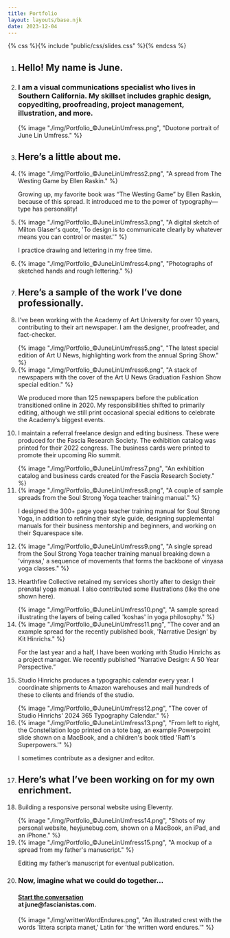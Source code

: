 ```yaml
---
title: Portfolio
layout: layouts/base.njk
date: 2023-12-04
---
```


{% css %}{% include "public/css/slides.css" %}{% endcss %}

<ol>
  <li class="slide header">
    <h2>Hello! My name is June.</h2>
  </li>
  <li class="slide">
    <h3>I am a visual communications specialist who lives in Southern California. My skillset includes graphic design, copyediting, proofreading, project management, illustration, and more.</h3>
    <div class="profile">
      {% image "./img/Portfolio_©JuneLinUmfress.png", "Duotone portrait of June Lin Umfress." %}
    </div>
  </li>
  <li class="slide header">
    <h2>Here’s a little about me.</h2>
  </li>
  <li class="slide">
    <div class="featured-img">
      {% image "./img/Portfolio_©JuneLinUmfress2.png", "A spread from The Westing Game by Ellen Raskin." %}
    </div>
    <p class="bottom">Growing up, my favorite book was “The Westing Game” by Ellen Raskin, because of this spread. It introduced me to
      the power of typography—type has personality!</p>
  </li>
  <li class="stacked-slide">
    {% image "./img/Portfolio_©JuneLinUmfress3.png", "A digital sketch of Milton Glaser's quote, 'To design is to
    communicate clearly by whatever means you can control or master.'" %}
    <p>I practice drawing and lettering in my free time.</p>
  </li>
  <li class="slide">
    {% image "./img/Portfolio_©JuneLinUmfress4.png", "Photographs of sketched hands and rough lettering." %}
  </li>
  <li class="slide header">
    <h2>Here’s a sample of the work I’ve done professionally.</h2>
  </li>
  <li class="slide">
    <p class="bottom">I’ve been working with the Academy of Art University for over 10 years, contributing to their art newspaper. I am
      the designer, proofreader, and fact-checker.</p>
    <div class="featured-img">
      {% image "./img/Portfolio_©JuneLinUmfress5.png", "The latest special edition of Art U News, highlighting
      work from the annual Spring Show." %}
    </div>
  </li>
  <li class="slide">
    <div class="smaller-featured-img">
      {% image "./img/Portfolio_©JuneLinUmfress6.png", "A stack of newspapers with the cover of the Art U News
      Graduation Fashion Show special edition." %}
    </div>
    <p class="top">We produced more than 125 newspapers before the publication transitioned online in 2020. My responsibilities shifted to primarily editing, although we still print occasional special editions to celebrate the Academy’s biggest events.</p>
  </li>
  <li class="slide">
    <p class="top">I maintain a referral freelance design and editing business. These were produced for the Fascia Research Society. The exhibition catalog was printed for their 2022 congress. The business cards were printed to promote their upcoming Rio summit.</p>
    <div class="featured-img">
      {% image "./img/Portfolio_©JuneLinUmfress7.png", "An exhibition catalog and business cards created for the
      Fascia Research Society." %}
    </div>
  </li>
  <li class="slide">
    <div class="featured-img">
      {% image "./img/Portfolio_©JuneLinUmfress8.png", "A couple of sample spreads from the Soul Strong Yoga
      teacher training manual." %}
    </div>
    <p class="bottom">I designed the 300+ page yoga teacher training manual for Soul Strong Yoga, in addition to refining their style
      guide, designing supplemental manuals for their business mentorship and beginners, and working on their
      Squarespace site.</p>
  </li>
  <li class="slide">
    {% image "./img/Portfolio_©JuneLinUmfress9.png", "A single spread from the Soul Strong Yoga teacher training
    manual breaking down a 'vinyasa,' a sequence of movements that forms the backbone of vinyasa yoga classes." %}
  </li>
  <li class="slide">
    <p class="top">Hearthfire Collective retained my services shortly after to design their prenatal yoga manual. I also contributed
      some illustrations (like the one shown here).</p>
    <div class="featured-img">
      {% image "./img/Portfolio_©JuneLinUmfress10.png", "A sample spread illustrating the layers of being called
      'koshas' in yoga philosophy." %}
    </div>
  </li>
  <li class="slide">
    <div class="featured-img">
      {% image "./img/Portfolio_©JuneLinUmfress11.png", "The cover and an example spread for the recently
      published book, 'Narrative Design' by Kit Hinrichs." %}
    </div>
    <p class="bottom">For the last year and a half, I have been working with Studio Hinrichs as a project manager. We recently
      published “Narrative Design: A 50 Year Perspective.”</p>
  </li>
  <li class="slide">
    <p class="top">Studio Hinrichs produces a typographic calendar every year. I coordinate shipments to Amazon warehouses and mail
      hundreds of these to clients and friends of the studio.</p>
    <div class="featured-img">
      {% image "./img/Portfolio_©JuneLinUmfress12.png", "The cover of Studio Hinrichs' 2024 365 Typography
      Calendar." %}
    </div>
  </li>
  <li class="stacked-slide">
    {% image "./img/Portfolio_©JuneLinUmfress13.png", "From left to right, the Constellation logo printed on a
    tote bag, an example Powerpoint slide shown on a MacBook, and a children's book titled 'Raffi's Superpowers.'" %}
    <p>I sometimes contribute as a designer and editor.</p>
  </li>
  <li class="slide header">
    <h2>Here’s what I’ve been working on for my own enrichment.</h2>
  </li>
  <li class="slide">
    <p class="top">Building a responsive personal website using Eleventy.</p>
    <div class="featured-img">
      {% image "./img/Portfolio_©JuneLinUmfress14.png", "Shots of my personal website, heyjunebug.com, shown on a
      MacBook, an iPad, and an iPhone." %}
    </div>
  </li>
  <li class="slide">
    <div class="smaller-featured-img">
      {% image "./img/Portfolio_©JuneLinUmfress15.png", "A mockup of a spread from my father's manuscript." %}
    </div>
    <p class="bottom">Editing my father’s manuscript for eventual publication.</p>
  </li>
  <li class="stacked-slide header">
    <h3>Now, imagine what we could do together...</h3>
    <h4><a href="mailto:june@fascianistas.com">Start the conversation</a><br />at june@fascianistas.com.</h4>
    <div class="crest">
    {% image "./img/writtenWordEndures.png", "An illustrated crest with the words 'littera scripta manet,' Latin for
    'the written word endures.'" %}
    </div>
  </li>
</ol>